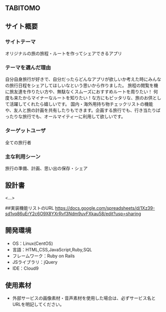 ## TABITOMO

## サイト概要
### サイトテーマ
オリジナルの旅の旅程・ルートを作ってシェアできるアプリ

### テーマを選んだ理由
自分自身旅行が好きで、自分だったらどんなアプリが欲しいか考えた時にみんなの旅行日程をシェアしてほしいなという思いから作りました。
旅程の閲覧を機に旅友達を作りたい方や、無駄なくスムーズにおすすめルートを周りたい！
何度も来たからマイナーなルートを知りたい！な方にもピッタリな、旅のお供として活躍してくれたら嬉しいです。
国内・海外用持ち物チェックリストの機能や、友人と旅の計画を共有したりもできます。企画する旅行でも、行き当たりばったりな旅行でも、オールマイティーに利用して欲しいです。

### ターゲットユーザ
全ての旅行者

### 主な利用シーン
旅行の準備、計画、思い出の保存・シェア

## 設計書
<...>

##実装機能リストのURL
https://docs.google.com/spreadsheets/d/1Xz39-sd1vq86uErY2c6O9X8YXrRvf3Ndm9uvFXkau58/edit?usp=sharing

## 開発環境
- OS：Linux(CentOS)
- 言語：HTML,CSS,JavaScript,Ruby,SQL
- フレームワーク：Ruby on Rails
- JSライブラリ：jQuery
- IDE：Cloud9

## 使用素材
- 外部サービスの画像素材・音声素材を使用した場合は、必ずサービス名とURLを明記してください。
